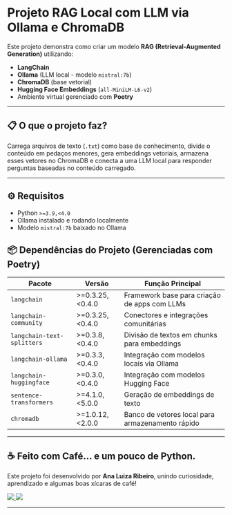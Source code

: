 # Projeto RAG Local com LLM via Ollama e ChromaDB

Este projeto demonstra como criar um modelo **RAG (Retrieval-Augmented Generation)** utilizando:

- **LangChain**  
- **Ollama** (LLM local - modelo `mistral:7b`)  
- **ChromaDB** (base vetorial)  
- **Hugging Face Embeddings** (`all-MiniLM-L6-v2`)  
- Ambiente virtual gerenciado com **Poetry**

---

## 📋 O que o projeto faz?

Carrega arquivos de texto (`.txt`) como base de conhecimento, divide o conteúdo em pedaços menores, gera embeddings vetoriais, armazena esses vetores no ChromaDB e conecta a uma LLM local para responder perguntas baseadas no conteúdo carregado.

---

## ⚙️ Requisitos

- Python `>=3.9,<4.0`
- Ollama instalado e rodando localmente  
- Modelo `mistral:7b` baixado no Ollama

## 📦 Dependências do Projeto (Gerenciadas com Poetry)
| Pacote                     | Versão          | Função Principal                                 |
| -------------------------- | --------------- | ------------------------------------------------ |
| `langchain`                | >=0.3.25,<0.4.0 | Framework base para criação de apps com LLMs     |
| `langchain-community`      | >=0.3.25,<0.4.0 | Conectores e integrações comunitárias            |
| `langchain-text-splitters` | >=0.3.8,<0.4.0  | Divisão de textos em chunks para embeddings      |
| `langchain-ollama`         | >=0.3.3,<0.4.0  | Integração com modelos locais via Ollama         |
| `langchain-huggingface`    | >=0.3.0,<0.4.0  | Integração com modelos Hugging Face              |
| `sentence-transformers`    | >=4.1.0,<5.0.0  | Geração de embeddings de texto                   |
| `chromadb`                 | >=1.0.12,<2.0.0 | Banco de vetores local para armazenamento rápido |

---

## ☕ Feito com Café... e um pouco de Python.

Este projeto foi desenvolvido por **Ana Luiza Ribeiro**, unindo curiosidade, aprendizado e algumas boas xícaras de café!

  <a href="https://www.linkedin.com/in/ana-luiza-souza-ribeiro-/" target="_blank">
    <img src="https://img.shields.io/badge/LinkedIn-F8EFD4?style=for-the-badge&logo=linkedin&logoColor=783C00">
  </a>
  <a href="https://www.instagram.com/analu.szribeiro/" target="_blank">
    <img src="https://img.shields.io/badge/Instagram-F8EFD4?style=for-the-badge&logo=instagram&logoColor=783C00">
  </a>

---

